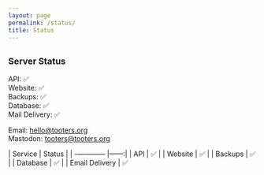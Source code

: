 ```yaml
---
layout: page
permalink: /status/
title: Status
---
```


## <small>Server Status</small>

API: ✅ <br>
Website: ✅ <br>
Backups: ✅ <br>
Database: ✅ <br>
Mail Delivery: ✅

Email: hello@tooters.org<br>
Mastodon: [tooters@tooters.org](https://tooters.org/@tooters)

| Service        | Status |
| -———— |——:|
| API      | ✅ |
| Website      | ✅ |
| Backups      | ✅ |
| Database      | ✅ |
| Email Delivery      | ✅ 